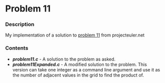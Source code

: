 # Problem 11

### Description
My implementation of a solution to [problem 11](https://projecteuler.net/problem=11) from projecteuler.net

### Contents
* ***problem11.c*** - A solution to the problem as asked.
* ***problem11Expanded.c*** - A modified solution to the problem. This version can take one integer as a command line 
argument and use it as the number of adjacent values in the grid to find the product of.